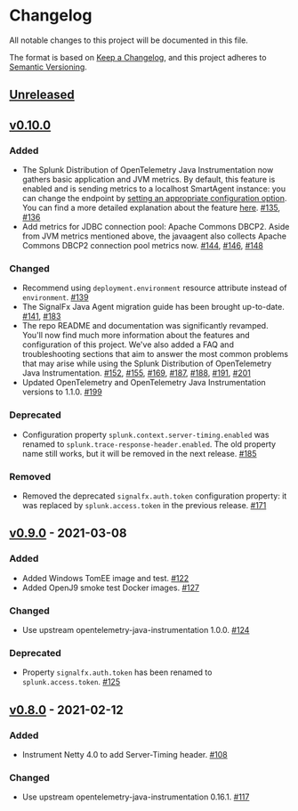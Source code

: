 # Changelog

All notable changes to this project will be documented in this file.

The format is based on [Keep a Changelog](https://keepachangelog.com/en/1.1.0/), and this project adheres
to [Semantic Versioning](https://semver.org/spec/v2.0.0.html).

## [Unreleased]

## [v0.10.0]

### Added

- The Splunk Distribution of OpenTelemetry Java Instrumentation now gathers basic application and JVM metrics. By
  default, this feature is enabled and is sending metrics to a localhost SmartAgent instance:
  you can change the endpoint
  by [setting an appropriate configuration option](docs/advanced-config.md#splunk-distribution-configuration). You can
  find a more detailed explanation about the feature [here](docs/metrics.md).
  [#135](https://github.com/signalfx/splunk-otel-java/pull/135),
  [#136](https://github.com/signalfx/splunk-otel-java/pull/136)
- Add metrics for JDBC connection pool: Apache Commons DBCP2. Aside from JVM metrics mentioned above, the javaagent also
  collects Apache Commons DBCP2 connection pool metrics now.
  [#144](https://github.com/signalfx/splunk-otel-java/pull/144),
  [#146](https://github.com/signalfx/splunk-otel-java/pull/146),
  [#148](https://github.com/signalfx/splunk-otel-java/pull/148)

### Changed

- Recommend using `deployment.environment` resource attribute instead of `environment`.
  [#139](https://github.com/signalfx/splunk-otel-java/pull/139)
- The SignalFx Java Agent migration guide has been brought up-to-date.
  [#141](https://github.com/signalfx/splunk-otel-java/pull/141),
  [#183](https://github.com/signalfx/splunk-otel-java/pull/183)
- The repo README and documentation was significantly revamped. You'll now find much more information about the features
  and configuration of this project. We've also added a FAQ and troubleshooting sections that aim to answer the most
  common problems that may arise while using the Splunk Distribution of OpenTelemetry Java Instrumentation.
  [#152](https://github.com/signalfx/splunk-otel-java/pull/152),
  [#155](https://github.com/signalfx/splunk-otel-java/pull/155),
  [#169](https://github.com/signalfx/splunk-otel-java/pull/169),
  [#187](https://github.com/signalfx/splunk-otel-java/pull/187),
  [#188](https://github.com/signalfx/splunk-otel-java/pull/188),
  [#191](https://github.com/signalfx/splunk-otel-java/pull/191),
  [#201](https://github.com/signalfx/splunk-otel-java/pull/201)
- Updated OpenTelemetry and OpenTelemetry Java Instrumentation versions to 1.1.0.
  [#199](https://github.com/signalfx/splunk-otel-java/pull/199)

### Deprecated

- Configuration property `splunk.context.server-timing.enabled` was renamed to `splunk.trace-response-header.enabled`.
  The old property name still works, but it will be removed in the next release.
  [#185](https://github.com/signalfx/splunk-otel-java/pull/185)

### Removed

- Removed the deprecated `signalfx.auth.token` configuration property: it was replaced by `splunk.access.token` in the
  previous release.
  [#171](https://github.com/signalfx/splunk-otel-java/pull/171)

## [v0.9.0] - 2021-03-08

### Added

- Added Windows TomEE image and test.
  [#122](https://github.com/signalfx/splunk-otel-java/pull/122)
- Added OpenJ9 smoke test Docker images.
  [#127](https://github.com/signalfx/splunk-otel-java/pull/127)

### Changed

- Use upstream opentelemetry-java-instrumentation 1.0.0.
  [#124](https://github.com/signalfx/splunk-otel-java/pull/124)

### Deprecated

- Property `signalfx.auth.token` has been renamed to `splunk.access.token`.
  [#125](https://github.com/signalfx/splunk-otel-java/pull/125)

## [v0.8.0] - 2021-02-12

### Added

- Instrument Netty 4.0 to add Server-Timing header.
  [#108](https://github.com/signalfx/splunk-otel-java/pull/108)

### Changed

- Use upstream opentelemetry-java-instrumentation 0.16.1.
  [#117](https://github.com/signalfx/splunk-otel-java/pull/117)

[Unreleased]: https://github.com/signalfx/splunk-otel-java/compare/v0.10.0...HEAD
[v0.10.0]: https://github.com/signalfx/splunk-otel-java/compare/v0.9.0...v0.10.0
[v0.9.0]: https://github.com/signalfx/splunk-otel-java/compare/v0.8.0...v0.9.0
[v0.8.0]: https://github.com/signalfx/splunk-otel-java/compare/v0.7.0...v0.8.0
